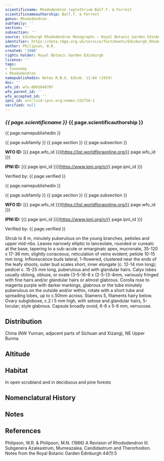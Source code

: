 ```yaml
---
scientificname: Rhododendron leptothrium Balf.f. & Forrest
scientificnameauthorship: Balf.f. & Forrest
genus: Rhododendron
subfamily: ''
section: ''
subsection: ''
source: Edinburgh Rhododendron Monographs – Royal Botanic Garden Edinburgh
identifier: https://data.rbge.org.uk/service/factsheets/Edinburgh_Rhododendron_Monographs.xhtml
author: Philipson, W.R.
created: '1986'
rights holder: Royal Botanic Garden Edinburgh
license: ''
tags:
- taxonomy
- Rhododendron
namepublishedin: Notes R.B.G. Edinb. 11:84 (1919)
doi: ''
wfo_id: wfo-0001048707
wfo_parent_id: ''
wfo_accepted_id: ''
ipni_id: urn:lsid:ipni.org:names:332756-1
verified: null
---
```

### _{{ page.scientificname }}_ {{ page.scientificauthorship }}
 {{ page.namepublishedin }}

{{ page.subfamily }} {{ page.section }} {{ page.subsection }}

**WFO ID:** [{{ page.wfo_id }}](https://list.worldfloraonline.org/{{ page.wfo_id }})

**IPNI ID:** [{{ page.ipni_id }}](https://www.ipni.org/n/{{ page.ipni_id }})

Verified by: {{ page.verified }}

 {{ page.namepublishedin }}

{{ page.subfamily }} {{ page.section }} {{ page.subsection }}

**WFO ID:** [{{ page.wfo_id }}](https://list.worldfloraonline.org/{{ page.wfo_id }})

**IPNI ID:** [{{ page.ipni_id }}](https://www.ipni.org/n/{{ page.ipni_id }})

Verified by: {{ page.verified }}



Shrub to 8 m, minutely puberulous on the young branches, petioles and upper mid-ribs. Leaves narrowly elliptic to lanceolate, rounded or cuneatc at the base, tapering to a sub-acute or emarginatc apex, mucronate, 35-120 x 17-36 mm, slightly coriaceous, reticulation of veins evident; petiole 10-15 mm long. Inflorescence buds lateral, 1-flowered, clustered near the ends of the leafy shoots; outer bud scales short, inner elongate (c. 12-14 mm long); pedicel c. 15-25 mm long, puberulous and with glandular hairs. Calyx lobes usually oblong, obtuse, or ovate (3-5-)6-8 x (2-5-)3-4mm, variously fringed with fine hairs and/or glandular hairs or almost glabrous. Corolla rose to magenta purple with darker markings, glabrous or the tube minutely puberulous on the outside and/or within, rotate with a short tube and spreading lobes, up to c.50mm across. Stamens 5, filaments hairy below. Ovary subglobose, c.2 ï 5 mm high, with setose and glandular hairs, 5-locuIar; style glabrous. Capsule broadly ovoid, 6-8 x 5-6 mm, verrucose.

## Distribution
China (NW Yunnan, adjacent parts of Sichuan and Xizang), NE Upper Burma.

## Altitude


## Habitat
In open scrubland and in deciduous and pine forests

## Nomenclatural History

                       
## Notes


## References

Philipson, W.R. & Philipson, M.N. (1986) A Revision of Rhododendron III. Subgenera Azaleastrum, Mumeazalea, Candidastrum and Therorhodion. Notes from the Royal Botanic Garden Edinburgh 44(1):5
